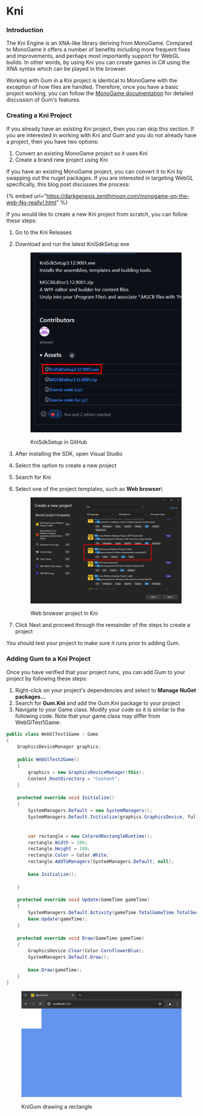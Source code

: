 # Kni

### Introduction

The Kni Engine is an XNA-like library deriving from MonoGame. Compared to MonoGame it offers a number of benefits including more frequent fixes and improvements, and perhaps most importantly support for WebGL builds. In other words, by using Kni you can create games in C# using the XNA syntax which can be played in the browser.

Working with Gum in a Kni project is identical to MonoGame with the exception of how files are handled. Therefore, once you have a basic project working, you can follow the [MonoGame documentation](monogame/) for detailed discussion of Gum's features.

### Creating a Kni Project

If you already have an existing Kni project, then you can skip this section. If you are interested in working with Kni and Gum and you do not already have a project, then you have two options:

1. Convert an existing MonoGame project so it uses Kni
2. Create a brand new project using Kni

If you have an existing MonoGame project, you can convert it to Kni by swapping out the nuget packages. If you are interested in targeting WebGL specifically, this blog post discusses the process:

{% embed url="https://darkgenesis.zenithmoon.com/monogame-on-the-web-No-really!.html" %}

If you would like to create a new Kni project from scratch, you can follow these steps:

1. Go to the Kni Releases
2.  Download and run the latest KniSdkSetup exe\
    &#x20;

    <figure><img src=".gitbook/assets/image (1) (1) (1) (1) (1) (1) (1) (1) (1).png" alt=""><figcaption><p>KniSdkSetup in GitHub</p></figcaption></figure>
3. After installing the SDK, open Visual Studio
4. Select the option to create a new project
5. Search for Kni
6.  Select one of the project templates, such as **Web browser**\


    <figure><img src=".gitbook/assets/image (1) (1) (1) (1) (1) (1) (1) (1) (1) (1).png" alt=""><figcaption><p>Web browser project in Kni</p></figcaption></figure>
7. Click Next and proceed through the remainder of the steps to create a project

You should test your project to make sure it runs prior to adding Gum.

### Adding Gum to a Kni Project

Once you have verified that your project runs, you can add Gum to your project by following these steps:

1. Right-click on your project's dependencies and select to **Manage NuGet packages...**
2. Search for **Gum.Kni** and add the Gum.Kni package to your project
3. Navigate to your Game class. Modify your code so it is similar to the following code. Note that your game class may differ from WebGlTest1Game:

```csharp
public class WebGlTest1Game : Game
{
    GraphicsDeviceManager graphics;

    public WebGlTest2Game()
    {
        graphics = new GraphicsDeviceManager(this);
        Content.RootDirectory = "Content";
    }

    protected override void Initialize()
    {
        SystemManagers.Default = new SystemManagers();
        SystemManagers.Default.Initialize(graphics.GraphicsDevice, fullInstantiation: true);


        var rectangle = new ColoredRectangleRuntime();
        rectangle.Width = 100;
        rectangle.Height = 100;
        rectangle.Color = Color.White;
        rectangle.AddToManagers(SystemManagers.Default, null);

        base.Initialize();

    }

    protected override void Update(GameTime gameTime)
    {
        SystemManagers.Default.Activity(gameTime.TotalGameTime.TotalSeconds);
        base.Update(gameTime);
    }

    protected override void Draw(GameTime gameTime)
    {
        GraphicsDevice.Clear(Color.CornflowerBlue);
        SystemManagers.Default.Draw();

        base.Draw(gameTime);
    }
}

```

<figure><img src=".gitbook/assets/image (2) (1) (1) (1) (1) (1).png" alt=""><figcaption><p>KniGum drawing a rectangle</p></figcaption></figure>
